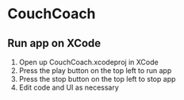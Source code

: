 # CouchCoach

## Run app on XCode

1. Open up CouchCoach.xcodeproj in XCode
2. Press the play button on the top left to run app
3. Press the stop button on the top left to stop app
4. Edit code and UI as necessary